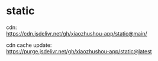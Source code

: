 # static
cdn:  
https://cdn.jsdelivr.net/gh/xiaozhushou-app/static@main/   

cdn cache update:  
https://purge.jsdelivr.net/gh/xiaozhushou-app/static@latest
